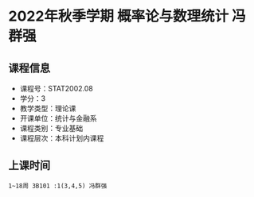 # 2022年秋季学期 概率论与数理统计 冯群强






## 课程信息

- 课程号：STAT2002.08
- 学分：3
- 教学类型：理论课
- 开课单位：统计与金融系
- 课程类别：专业基础
- 课程层次：本科计划内课程

## 上课时间

```
1~18周 3B101 :1(3,4,5) 冯群强
```


